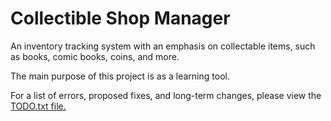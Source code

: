 # Collectible Shop Manager

An inventory tracking system with an emphasis on collectable items, such as books, comic books, coins, and more. 

The main purpose of this project is as a learning tool.

For a list of errors, proposed fixes, and long-term changes, please view the [TODO.txt file.](https://github.com/ajoh504/CollectibleShopManager/blob/master/CollectibleShopManager/TODO.txt) 
